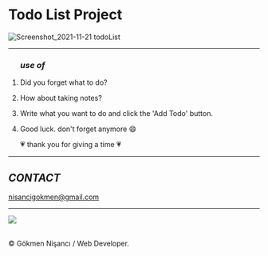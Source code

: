 # Todo List Project

![Screenshot_2021-11-21 todoList](https://user-images.githubusercontent.com/91744618/142746668-be99c9c2-bba3-4170-aef9-149a95a6b03b.png)

<hr>

  <ol>
  
 
  
  <h3><i> use of </i></h3> 

  <li>  <p>  Did you forget what to do? </p> </li>
    <li>  <p> How about taking notes? </p> </li>
    <li>  <p> Write what you want to do and click the 'Add Todo' button.  </p> </li>
    <li> <p>  Good luck. don't forget anymore &#128516 </p> </li>
    <p> &#128151 thank you for giving a time &#128151 </p> 
  </ol>


<hr>
<h2><i>CONTACT</i></h2>
<a href = "http://www.gmail.com" > nisancigokmen@gmail.com</a> <br>
<hr>
<div>
  
<img src="https://media0.giphy.com/media/jO2VAnKyAtgcSWxxVf/giphy.gif?cid=ecf05e47dxgcnb2o5wr70u7j6jk7kousc54qvgmojcfftlpk&rid=giphy.gif&ct=g">
</div><br>

&copy; Gökmen Nişancı / Web Developer.
